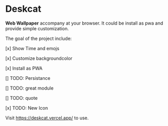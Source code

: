 # Deskcat 
**Web Wallpaper** accompany at your browser. It could be install as pwa and provide simple customization.

The goal of the project include:

[x] Show Time and emojs

[x] Customize backgroundcolor

[x] Install as PWA

[] TODO: Persistance

[] TODO: great module

[] TODO: quote

[x] TODO: New Icon

Visit https://deskcat.vercel.app/ to use.